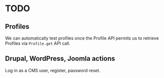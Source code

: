 # TODO

## Profiles

We can automatically test profiles once the Profile API permits us to retrieve Profiles via `Profile.get` API call.

## Drupal, WordPress, Joomla actions

Log in as a CMS user, register, password reset.

